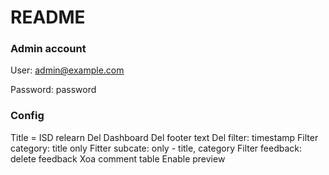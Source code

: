 # README

### Admin account
User: admin@example.com

Password: password

### Config
Title = ISD relearn
Del Dashboard
Del footer text
Del filter: timestamp
Filter category: title only
Fitter subcate: only - title, category
Filter feedback: delete feedback
Xoa comment table
Enable preview